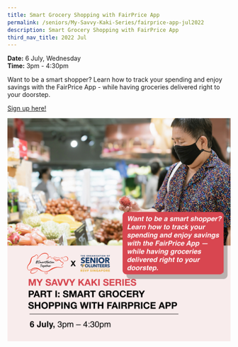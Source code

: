 ```yaml
---
title: Smart Grocery Shopping with FairPrice App
permalink: /seniors/My-Savvy-Kaki-Series/fairprice-app-jul2022
description: Smart Grocery Shopping with FairPrice App
third_nav_title: 2022 Jul
---
```


**Date:** 6 July, Wednesday
<br> **Time:** 3pm - 4:30pm

Want to be a smart shopper? Learn how to track your spending and enjoy savings with the FairPrice App - while having groceries delivered right to your doorstep. 

[Sign up here!](https://go.gov.sg/seniors-fairpriceapp-july22)

![free webinars on smart grocery shopping with fairprice app for seniors](/images/Jul%202022/6%20Jul_Seniors.jpeg)
